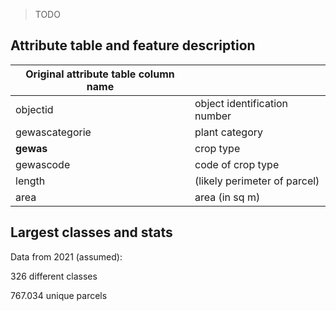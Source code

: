 > TODO


## Attribute table and feature description 
| Original attribute table column name |                                       |
| ------------------------------------ |---------------------------------------|
| objectid                             | object identification number          |
| gewascategorie                       | plant category                        |
| **gewas**                            | crop type                             |
| gewascode                            | code of crop type                     |
| length                               | (likely perimeter of parcel)          |
| area                                 | area (in sq m)                        |


## Largest classes and stats
Data from 2021 (assumed):

326 different classes

767.034 unique parcels